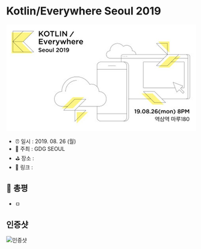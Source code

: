 # Kotlin/Everywhere Seoul 2019

![Kotlin/Everywhere Seoul 2019](image.jpg)

- ⏰ 일시 : 2019. 08. 26 (월)
- 💁 주최 : GDG SEOUL
- ⛳ 장소 : 
- 🔗 링크 : 

## 👏 총평 

- ㅁ

## 인증샷

![인증샷](self.png)
